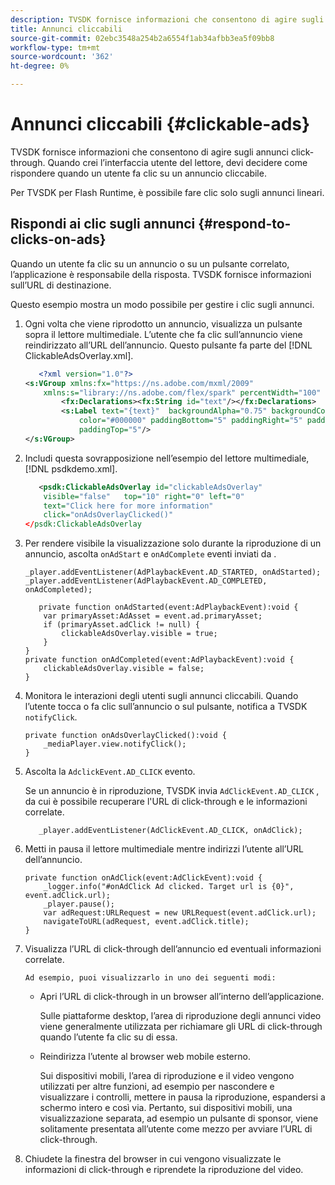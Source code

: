 ```yaml
---
description: TVSDK fornisce informazioni che consentono di agire sugli annunci click-through. Quando crei l’interfaccia utente del lettore, devi decidere come rispondere quando un utente fa clic su un annuncio cliccabile.
title: Annunci cliccabili
source-git-commit: 02ebc3548a254b2a6554f1ab34afbb3ea5f09bb8
workflow-type: tm+mt
source-wordcount: '362'
ht-degree: 0%

---
```


# Annunci cliccabili {#clickable-ads}

TVSDK fornisce informazioni che consentono di agire sugli annunci click-through. Quando crei l’interfaccia utente del lettore, devi decidere come rispondere quando un utente fa clic su un annuncio cliccabile.

Per TVSDK per Flash Runtime, è possibile fare clic solo sugli annunci lineari.

## Rispondi ai clic sugli annunci {#respond-to-clicks-on-ads}

Quando un utente fa clic su un annuncio o su un pulsante correlato, l’applicazione è responsabile della risposta. TVSDK fornisce informazioni sull’URL di destinazione.

Questo esempio mostra un modo possibile per gestire i clic sugli annunci.

1. Ogni volta che viene riprodotto un annuncio, visualizza un pulsante sopra il lettore multimediale. L’utente che fa clic sull’annuncio viene reindirizzato all’URL dell’annuncio. Questo pulsante fa parte del [!DNL ClickableAdsOverlay.xml].

   ```xml
      <?xml version="1.0"?> 
   <s:VGroup xmlns:fx="https://ns.adobe.com/mxml/2009"  
       xmlns:s="library://ns.adobe.com/flex/spark" percentWidth="100" horizontalAlign="center">     
           <fx:Declarations><fx:String id="text"/></fx:Declarations> 
           <s:Label text="{text}"  backgroundAlpha="0.75" backgroundColor="#DEDEDE"  
               color="#000000" paddingBottom="5" paddingRight="5" paddingLeft="5"  
               paddingTop="5"/> 
   </s:VGroup>
   ```

1. Includi questa sovrapposizione nell’esempio del lettore multimediale, [!DNL psdkdemo.xml].

   ```xml
      <psdk:ClickableAdsOverlay id="clickableAdsOverlay"  
       visible="false"   top="10" right="0" left="0"  
       text="Click here for more information"   
       click="onAdsOverlayClicked()" 
   </psdk:ClickableAdsOverlay
   ```

1. Per rendere visibile la visualizzazione solo durante la riproduzione di un annuncio, ascolta `onAdStart` e `onAdComplete` eventi inviati da .

   ```
   _player.addEventListener(AdPlaybackEvent.AD_STARTED, onAdStarted); 
   _player.addEventListener(AdPlaybackEvent.AD_COMPLETED, onAdCompleted); 
   ```

   ```
      private function onAdStarted(event:AdPlaybackEvent):void { 
       var primaryAsset:AdAsset = event.ad.primaryAsset; 
       if (primaryAsset.adClick != null) { 
           clickableAdsOverlay.visible = true;  
       } 
   } 
   private function onAdCompleted(event:AdPlaybackEvent):void { 
       clickableAdsOverlay.visible = false; 
   }
   ```

1. Monitora le interazioni degli utenti sugli annunci cliccabili. Quando l’utente tocca o fa clic sull’annuncio o sul pulsante, notifica a TVSDK `notifyClick`.

   ```
   private function onAdsOverlayClicked():void {     
       _mediaPlayer.view.notifyClick(); 
   }
   ```

1. Ascolta la `AdclickEvent.AD_CLICK` evento.

   Se un annuncio è in riproduzione, TVSDK invia `AdClickEvent.AD_CLICK` , da cui è possibile recuperare l&#39;URL di click-through e le informazioni correlate.

   ```
      _player.addEventListener(AdClickEvent.AD_CLICK, onAdClick);
   ```

1. Metti in pausa il lettore multimediale mentre indirizzi l’utente all’URL dell’annuncio.

   ```
   private function onAdClick(event:AdClickEvent):void { 
       _logger.info("#onAdClick Ad clicked. Target url is {0}", event.adClick.url);  
       _player.pause(); 
       var adRequest:URLRequest = new URLRequest(event.adClick.url); 
       navigateToURL(adRequest, event.adClick.title); 
   }
   ```

1. Visualizza l’URL di click-through dell’annuncio ed eventuali informazioni correlate.

       Ad esempio, puoi visualizzarlo in uno dei seguenti modi:
   
   * Apri l’URL di click-through in un browser all’interno dell’applicazione.

     Sulle piattaforme desktop, l’area di riproduzione degli annunci video viene generalmente utilizzata per richiamare gli URL di click-through quando l’utente fa clic su di essa.
   * Reindirizza l’utente al browser web mobile esterno.

     Sui dispositivi mobili, l’area di riproduzione e il video vengono utilizzati per altre funzioni, ad esempio per nascondere e visualizzare i controlli, mettere in pausa la riproduzione, espandersi a schermo intero e così via. Pertanto, sui dispositivi mobili, una visualizzazione separata, ad esempio un pulsante di sponsor, viene solitamente presentata all’utente come mezzo per avviare l’URL di click-through.

1. Chiudete la finestra del browser in cui vengono visualizzate le informazioni di click-through e riprendete la riproduzione del video.
